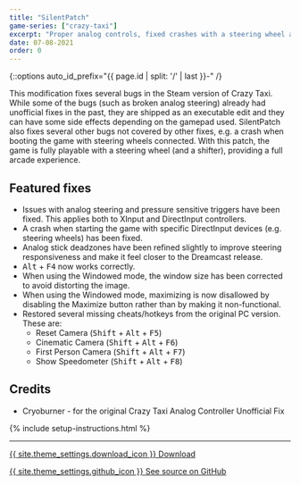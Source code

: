 ```yaml
---
title: "SilentPatch"
game-series: ["crazy-taxi"]
excerpt: "Proper analog controls, fixed crashes with a steering wheel and more."
date: 07-08-2021
order: 0
---
```


{::options auto_id_prefix="{{ page.id | split: '/' | last }}-" /}

This modification fixes several bugs in the Steam version of Crazy Taxi. While some of the bugs (such as broken analog steering)
already had unofficial fixes in the past, they are shipped as an executable edit and they can have some side effects depending
on the gamepad used. SilentPatch also fixes several other bugs not covered by other fixes, e.g. a crash when booting the game
with steering wheels connected. With this patch, the game is fully playable with a steering wheel (and a shifter), providing a full arcade experience.

## Featured fixes
* Issues with analog steering and pressure sensitive triggers have been fixed. This applies both to XInput and DirectInput controllers.
* A crash when starting the game with specific DirectInput devices (e.g. steering wheels) has been fixed.
* Analog stick deadzones have been refined slightly to improve steering responsiveness and make it feel closer to the Dreamcast release.
* <kbd>Alt</kbd> + <kbd>F4</kbd> now works correctly.
* When using the Windowed mode, the window size has been corrected to avoid distorting the image.
* When using the Windowed mode, maximizing is now disallowed by disabling the Maximize button rather than by making it non-functional.
* Restored several missing cheats/hotkeys from the original PC version. These are:
  * Reset Camera (<kbd>Shift</kbd> + <kbd>Alt</kbd> + <kbd>F5</kbd>)
  * Cinematic Camera (<kbd>Shift</kbd> + <kbd>Alt</kbd> + <kbd>F6</kbd>)
  * First Person Camera (<kbd>Shift</kbd> + <kbd>Alt</kbd> + <kbd>F7</kbd>)
  * Show Speedometer (<kbd>Shift</kbd> + <kbd>Alt</kbd> + <kbd>F8</kbd>)

## Credits
* Cryoburner - for the original Crazy Taxi Analog Controller Unofficial Fix

{% include setup-instructions.html %}

***

<a href="https://github.com/CookiePLMonster/SilentPatchCT/releases/latest/download/SilentPatchCT.zip" class="button">{{ site.theme_settings.download_icon }} Download</a>

<a href="https://github.com/CookiePLMonster/SilentPatchCT" class="button github" target="_blank">{{ site.theme_settings.github_icon }} See source on GitHub</a>